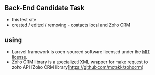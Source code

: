 ## Back-End Candidate Task

- this test site
- created / edited / removing - contacts local and Zoho CRM

## using
- Laravel framework is open-sourced software licensed under the [MIT license](http://opensource.org/licenses/MIT).
- Zoho CRM library is a specialized XML wrapper for make request to zoho API [Zoho CRM library]https://github.com/mctekk/zohocrm)
